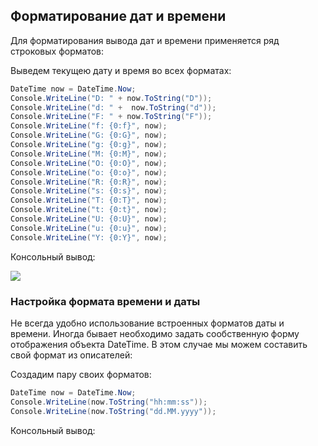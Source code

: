 ## Форматирование дат и времени

Для форматирования вывода дат и времени применяется ряд строковых форматов:

Выведем текущею дату и время во всех форматах:

```cs
DateTime now = DateTime.Now;
Console.WriteLine("D: " + now.ToString("D"));
Console.WriteLine("d: " +  now.ToString("d"));
Console.WriteLine("F: " + now.ToString("F"));
Console.WriteLine("f: {0:f}", now);
Console.WriteLine("G: {0:G}", now);
Console.WriteLine("g: {0:g}", now);
Console.WriteLine("M: {0:M}", now);
Console.WriteLine("O: {0:O}", now);
Console.WriteLine("o: {0:o}", now);
Console.WriteLine("R: {0:R}", now);
Console.WriteLine("s: {0:s}", now);
Console.WriteLine("T: {0:T}", now);
Console.WriteLine("t: {0:t}", now);
Console.WriteLine("U: {0:U}", now);
Console.WriteLine("u: {0:u}", now);
Console.WriteLine("Y: {0:Y}", now);
```

Консольный вывод:

![](https://metanit.com/web/javascript/./pics/datetime.png)

### Настройка формата времени и даты

Не всегда удобно использование встроенных форматов даты и времени. Иногда бывает необходимо задать сообственную форму отображения объекта DateTime. 
В этом случае мы можем составить свой формат из описателей:

Создадим пару своих форматов:

```cs
DateTime now = DateTime.Now;
Console.WriteLine(now.ToString("hh:mm:ss"));
Console.WriteLine(now.ToString("dd.MM.yyyy"));
```

Консольный вывод:

